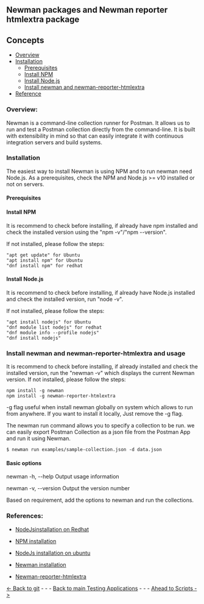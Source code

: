 ## Newman packages and Newman reporter htmlextra package
## Concepts
* [Overview](#overview)
* [Installation](#installation)
    - [Prerequisites](#prerequisites)
    - [Install NPM](#install-npm)
    - [Install Node.js](#install-nodejs)
    - [Install newman and newman-reporter-htmlextra](#install-newman--newman-reporter-htmlextra)
* [Reference](#references)

### Overview: 
Newman is a command-line collection runner for Postman. It allows us to run and test a Postman collection directly from the command-line. It is built with extensibility in mind so that can easily integrate it with continuous integration servers and build systems.

### Installation 
The easiest way to install Newman is using NPM and to run newman need Node.js. As a prerequisites, check the NPM and Node.js >= v10 installed or not on servers.
#### Prerequisites
#### Install NPM
It is recommend to check before installing, if already have npm installed and check the installed version using the  "npm -v"/"npm --version".

If not installed, please follow the steps:

    "apt get update" for Ubuntu
    "apt install npm" for Ubuntu
    "dnf install npm" for redhat

#### Install Node.js
It is recommend to check before installing, if already have Node.js installed and check the installed version, run "node -v".

If not installed, please follow the steps:
    
    "apt install nodejs" for Ubuntu
    "dnf module list nodejs" for redhat
    "dnf module info --profile nodejs"
    "dnf install nodejs"
### Install newman and newman-reporter-htmlextra and usage
It is recommend to check before installing, if already installed and check the installed version, run the "newman -v" which displays the current Newman version.
If not installed, please follow the steps:
    
    npm install -g newman
    npm install -g newman-reporter-htmlextra
                
-g flag useful when install newman globally on system which allows to run from anywhere. If you want to install it locally, Just remove the -g flag.

The newman run command allows you to specify a collection to be run. we can easily export Postman Collection as a json file from the Postman App and run it using Newman.

    $ newman run examples/sample-collection.json -d data.json

#### Basic options
newman -h, --help	Output usage information

newman -v, --version	Output the version number

Based on requirement, add the options to newman and run the collections.

### References:

* [NodeJsinstallation on Redhat](https://linuxconfig.org/how-to-install-node-js-on-redhat-8-linux)

* [NPM installation](https://linuxconfig.org/how-to-install-npm-on-redhat-8)

* [NodeJs installation on ubuntu](https://linuxize.com/post/how-to-install-node-js-on-ubuntu-20-04)

* [Newman installation](https://www.npmjs.com/package/newman)

* [Newman-reporter-htmlextra](https://www.npmjs.com/package/newman-reporter-htmlextra)

    


[<- Back to git](../Jenkins/Introduction.md) - - - [Back to main Testing Applications](../../../TestingApplications.md) - - - [Ahead to Scripts ->](../Scripts/Scripts.md)